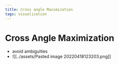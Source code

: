 ```yaml
---
title: Cross angle Maximization
tags: visualization
---
```


# Cross Angle Maximization
- avoid ambiguities
- ![[../assets/Pasted image 20220418123203.png]]






















